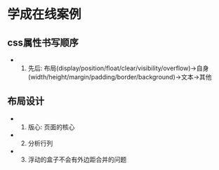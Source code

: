 # 学成在线案例

## css属性书写顺序
- 1. 先后: 布局(display/position/float/clear/visibility/overflow)->自身(width/height/margin/padding/border/background)->文本->其他

## 布局设计
- 1. 版心: 页面的核心
- 2. 分析行列
- 3. 浮动的盒子不会有外边距合并的问题
